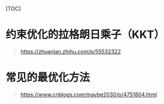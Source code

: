 [TOC]

# 约束优化的拉格朗日乘子（KKT）

> https://zhuanlan.zhihu.com/p/55532322

# 常见的最优化方法

> https://www.cnblogs.com/maybe2030/p/4751804.html

